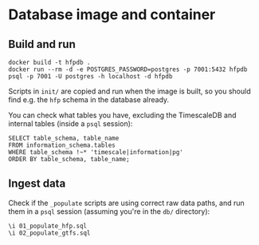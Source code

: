 # Database image and container

## Build and run

```
docker build -t hfpdb .
docker run --rm -d -e POSTGRES_PASSWORD=postgres -p 7001:5432 hfpdb
psql -p 7001 -U postgres -h localhost -d hfpdb
```

Scripts in `init/` are copied and run when the image is built,
so you should find e.g. the `hfp` schema in the database already.

You can check what tables you have, excluding the TimescaleDB and internal tables (inside a `psql` session):

```
SELECT table_schema, table_name
FROM information_schema.tables
WHERE table_schema !~* 'timescale|information|pg'
ORDER BY table_schema, table_name;
```

## Ingest data

Check if the `_populate` scripts are using correct raw data paths, and run them in a `psql` session (assuming you're in the `db/` directory):

```
\i 01_populate_hfp.sql
\i 02_populate_gtfs.sql
```

